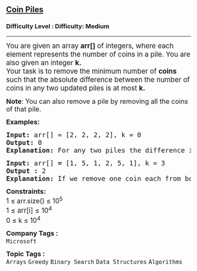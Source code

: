 <h2><a href="https://www.geeksforgeeks.org/problems/coin-piles5152/1">Coin Piles</a></h2><h3>Difficulty Level : Difficulty: Medium</h3><hr><div class="problems_problem_content__Xm_eO"><p data-start="246" data-end="383"><span style="font-size: 14pt;">You are given an array <strong>arr[]</strong> of integers, where each element represents the number of coins in a pile. You are also given an integer <strong>k.</strong><br></span><span style="font-size: 14pt;">Your task is to remove the minimum number of <strong>coins</strong> such that the absolute difference between the number of coins in any two updated piles is at most <strong>k.</strong></span></p>
<p><span style="font-size: 18px;"> <strong>Note</strong>:&nbsp;You can also remove a pile by removing all the coins of that pile.</span></p>
<p><span style="font-size: 18px;"><strong>Examples:</strong></span></p>
<pre><span style="font-size: 18px;"><strong>Input: </strong>arr[] = [2, 2, 2, 2], k = 0
<strong>Output: </strong>0
<strong>Explanation: </strong></span><span style="font-size: 18px;">For any two piles the difference in the number of coins is &lt;= 0. So no need to remove any coin.</span> 
</pre>
<pre><span style="font-size: 18px;"><strong>Input: </strong>arr[]<strong> = </strong>[1, 5, 1, 2, 5, 1], k = 3
<strong>Output : </strong>2</span>
<span style="font-size: 18px;"><strong>Explanation: </strong></span><span style="font-size: 18px;">If we remove one coin each from both the piles containing 5 coins, then for any two piles the absolute difference in the number of coins is &lt;= 3.</span> 
</pre>
<p><span style="font-size: 18px;"><strong>Constraints:</strong></span><br><span style="font-size: 18px;">1 ≤ arr.size() ≤ 10<sup>5<br></sup><span style="font-size: 18.6667px;">1 ≤ arr[i] ≤ 10</span><sup>4</sup><sup><br></sup></span><span style="font-size: 18px;">0 ≤ k ≤ 10<sup>4</sup></span></p></div><p><span style=font-size:18px><strong>Company Tags : </strong><br><code>Microsoft</code>&nbsp;<br><p><span style=font-size:18px><strong>Topic Tags : </strong><br><code>Arrays</code>&nbsp;<code>Greedy</code>&nbsp;<code>Binary Search</code>&nbsp;<code>Data Structures</code>&nbsp;<code>Algorithms</code>&nbsp;